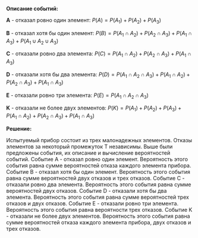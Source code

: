 

**Описание событий:**

**A** - отказал ровно один элемент: 
$P(A) = P(A_1) + P(A_2) + P(A_3)$

**B** - отказал хотя бы один элемент: 
$P(B) = P(A_1 \cap A_2) + P(A_2 \cap A_3) + P(A_1 \cap A_3) + P(A_1 \cup A_2 \cup A_3)$

**C** - отказали ровно два элемента: 
$P(C) = P(A_1 \cap A_2) + P(A_2 \cap A_3) + P(A_1 \cap A_3)$

**D** - отказали хотя бы два элемента: 
$P(D) = P(A_1 \cap A_2 \cap A_3) + P(A_1 \cap A_2) + P(A_2 \cap A_3) + P(A_1 \cap A_3)$

**E** - отказали ровно три элемента: 
$P(E) = P(A_1 \cap A_2 \cap A_3)$

**K** - отказали не более двух элементов: 
$P(K) = P(A_1) + P(A_2) + P(A_3) + P(A_1 \cap A_2) + P(A_2 \cap A_3) + P(A_1 \cap A_3)$

**Решение:**

Испытуемый прибор состоит из трех малонадежных элементов. Отказы элементов за некоторый промежуток T независимы. Выше были предложены события, их описание и вычисление вероятностей событий. Событие A - отказал ровно один элемент. Вероятность этого события равна сумме вероятностей отказа каждого элемента прибора. Событие B - отказал хотя бы один элемент. Вероятность этого события равна сумме вероятностей двух отказов и трех отказов. Событие C - отказали ровно два элемента. Вероятность этого события равна сумме вероятностей двух отказов. Событие D - отказали хотя бы два элемента. Вероятность этого события равна сумме вероятностей трех отказов и двух отказов. Событие E - отказали ровно три элемента. Вероятность этого события равна вероятности трех отказов. Событие K - отказали не более двух элементов. Вероятность этого события равна сумме вероятностей отказа каждого элемента прибора, двух отказов и трех отказов.
